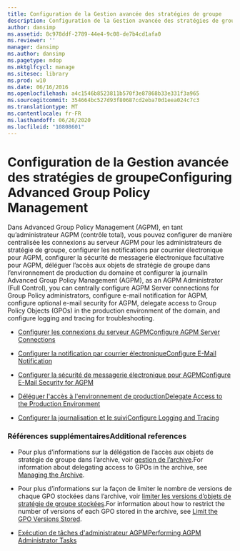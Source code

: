 ```yaml
---
title: Configuration de la Gestion avancée des stratégies de groupe
description: Configuration de la Gestion avancée des stratégies de groupe
author: dansimp
ms.assetid: 8c978ddf-2789-44e4-9c08-de7b4cd1afa0
ms.reviewer: ''
manager: dansimp
ms.author: dansimp
ms.pagetype: mdop
ms.mktglfcycl: manage
ms.sitesec: library
ms.prod: w10
ms.date: 06/16/2016
ms.openlocfilehash: a4c1546b8523811b570f3e87868b33e331f3a965
ms.sourcegitcommit: 354664bc527d93f80687cd2eba70d1eea024c7c3
ms.translationtype: MT
ms.contentlocale: fr-FR
ms.lasthandoff: 06/26/2020
ms.locfileid: "10808601"
---
```

# <span data-ttu-id="c74e4-103">Configuration de la Gestion avancée des stratégies de groupe</span><span class="sxs-lookup"><span data-stu-id="c74e4-103">Configuring Advanced Group Policy Management</span></span>


<span data-ttu-id="c74e4-104">Dans Advanced Group Policy Management (AGPM), en tant qu’administrateur AGPM (contrôle total), vous pouvez configurer de manière centralisée les connexions au serveur AGPM pour les administrateurs de stratégie de groupe, configurer les notifications par courrier électronique pour AGPM, configurer la sécurité de messagerie électronique facultative pour AGPM, déléguer l’accès aux objets de stratégie de groupe dans l’environnement de production du domaine et configurer la journal</span><span class="sxs-lookup"><span data-stu-id="c74e4-104">In Advanced Group Policy Management (AGPM), as an AGPM Administrator (Full Control), you can centrally configure AGPM Server connections for Group Policy administrators, configure e-mail notification for AGPM, configure optional e-mail security for AGPM, delegate access to Group Policy Objects (GPOs) in the production environment of the domain, and configure logging and tracing for troubleshooting.</span></span>

-   [<span data-ttu-id="c74e4-105">Configurer les connexions du serveur AGPM</span><span class="sxs-lookup"><span data-stu-id="c74e4-105">Configure AGPM Server Connections</span></span>](configure-agpm-server-connections-agpm40.md)

-   [<span data-ttu-id="c74e4-106">Configurer la notification par courrier électronique</span><span class="sxs-lookup"><span data-stu-id="c74e4-106">Configure E-Mail Notification</span></span>](configure-e-mail-notification-agpm40.md)

-   [<span data-ttu-id="c74e4-107">Configurer la sécurité de messagerie électronique pour AGPM</span><span class="sxs-lookup"><span data-stu-id="c74e4-107">Configure E-Mail Security for AGPM</span></span>](configure-e-mail-security-for-agpm-agpm40.md)

-   [<span data-ttu-id="c74e4-108">Déléguer l'accès à l'environnement de production</span><span class="sxs-lookup"><span data-stu-id="c74e4-108">Delegate Access to the Production Environment</span></span>](delegate-access-to-the-production-environment-agpm40.md)

-   [<span data-ttu-id="c74e4-109">Configurer la journalisation et le suivi</span><span class="sxs-lookup"><span data-stu-id="c74e4-109">Configure Logging and Tracing</span></span>](configure-logging-and-tracing-agpm40.md)

### <span data-ttu-id="c74e4-110">Références supplémentaires</span><span class="sxs-lookup"><span data-stu-id="c74e4-110">Additional references</span></span>

-   <span data-ttu-id="c74e4-111">Pour plus d’informations sur la délégation de l’accès aux objets de stratégie de groupe dans l’archive, voir [gestion de l’archive](managing-the-archive-agpm40.md).</span><span class="sxs-lookup"><span data-stu-id="c74e4-111">For information about delegating access to GPOs in the archive, see [Managing the Archive](managing-the-archive-agpm40.md).</span></span>

-   <span data-ttu-id="c74e4-112">Pour plus d’informations sur la façon de limiter le nombre de versions de chaque GPO stockées dans l’archive, voir [limiter les versions d’objets de stratégie de groupe stockées](limit-the-gpo-versions-stored-agpm40.md).</span><span class="sxs-lookup"><span data-stu-id="c74e4-112">For information about how to restrict the number of versions of each GPO stored in the archive, see [Limit the GPO Versions Stored](limit-the-gpo-versions-stored-agpm40.md).</span></span>

-   [<span data-ttu-id="c74e4-113">Exécution de tâches d'administrateur AGPM</span><span class="sxs-lookup"><span data-stu-id="c74e4-113">Performing AGPM Administrator Tasks</span></span>](performing-agpm-administrator-tasks-agpm40.md)

 

 






